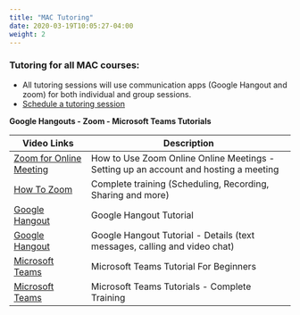```yaml
---
title: "MAC Tutoring"
date: 2020-03-19T10:05:27-04:00
weight: 2
---
```


### Tutoring for all MAC courses:

- All tutoring sessions will use communication apps (Google Hangout and zoom) for both individual and group sessions.
- [Schedule a tutoring session](https://cstutoring.simplybook.me/v2/)


**Google Hangouts - Zoom - Microsoft Teams Tutorials**

| Video Links                 | Description                                                                          |
|-----------------------------|--------------------------------------------------------------------------------------|
| [Zoom for Online Meeting](https://www.youtube.com/watch?v=-ik5o6WptX0) | How to Use Zoom Online Online Meetings - Setting up an account and hosting a meeting |
| [How To Zoom](https://www.youtube.com/playlist?list=PLKpRxBfeD1kEM_I1lId3N_Xl77fKDzSXe)             | Complete training (Scheduling, Recording, Sharing and more)                          |
| [Google Hangout](https://www.youtube.com/watch?v=Kkgdc92KMnQ)          | Google Hangout Tutorial                                                              |
| [Google Hangout](https://www.youtube.com/watch?v=DPZb3D0500I)          | Google Hangout Tutorial - Details (text messages, calling and video chat)            |
| [Microsoft Teams](https://www.youtube.com/watch?v=vo06YhA7kSs)         | Microsoft Teams Tutorial For Beginners | Office 365                                  |
| [Microsoft Teams](https://www.youtube.com/watch?v=vo06YhA7kSs)         | Microsoft Teams Tutorials - Complete Training                                        |



